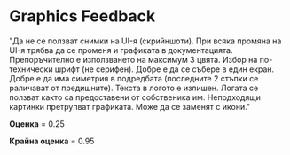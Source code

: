
# Graphics Feedback #
"Да не се ползват снимки на UI-я (скрийншоти). При всяка промяна на UI-я трябва да се променя и графиката в документацията.
Препоръчително е използването на максимум 3 цвята.
Избор на по-технически шрифт (не серифен).
Добре е да се събере в един екран.
Добре е да има симетрия в подредбата (последните 2 стъпки се раличават от предишните).
Текста в логото е излишен. Логата се ползват както са предоставени от собственика им.
Неподходящи картинки претрупват графиката. Може да се заменят с икони."

**Оценка** = 0.25

**Крайна оценка** = 0.95
